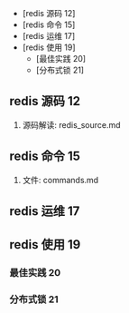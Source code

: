 
<!-- vim-markdown-toc GFM -->

* [redis 源码 12]
* [redis 命令 15]
* [redis 运维 17]
* [redis 使用 19]
	* [最佳实践 20]
	* [分布式锁 21]

<!-- vim-markdown-toc -->
## redis 源码 12
1. 源码解读: redis_source.md

## redis 命令 15
1. 文件: commands.md

## redis 运维 17

## redis 使用 19
### 最佳实践 20
### 分布式锁 21
